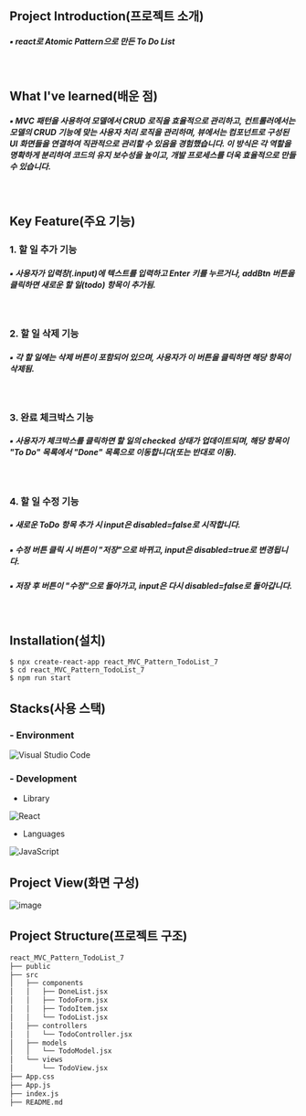 ## Project Introduction(프로젝트 소개)
##### ▪ react로 Atomic Pattern으로 만든 To Do List
<br/>

## What I've learned(배운 점)
##### ▪ MVC 패턴을 사용하여 모델에서 CRUD 로직을 효율적으로 관리하고, 컨트롤러에서는 모델의 CRUD 기능에 맞는 사용자 처리 로직을 관리하며, 뷰에서는 컴포넌트로 구성된 UI 화면들을 연결하여 직관적으로 관리할 수 있음을 경험했습니다. 이 방식은 각 역할을 명확하게 분리하여 코드의 유지 보수성을 높이고, 개발 프로세스를 더욱 효율적으로 만들 수 있습니다.
<br/>

## Key Feature(주요 기능)
### 1. 할 일 추가 기능
##### ▪ 사용자가 입력창(.input)에 텍스트를 입력하고 Enter 키를 누르거나, addBtn 버튼을 클릭하면 새로운 할 일(todo) 항목이 추가됨.
<br/>

### 2. 할 일 삭제 기능
##### ▪ 각 할 일에는 삭제 버튼이 포함되어 있으며, 사용자가 이 버튼을 클릭하면 해당 항목이 삭제됨.
<br/>

### 3. 완료 체크박스 기능
##### ▪ 사용자가 체크박스를 클릭하면 할 일의 checked 상태가 업데이트되며, 해당 항목이 "To Do" 목록에서 "Done" 목록으로 이동합니다(또는 반대로 이동).
<br/>

### 4. 할 일 수정 기능
##### ▪ 새로운 ToDo 항목 추가 시 input은 disabled=false로 시작합니다.
##### ▪ 수정 버튼 클릭 시 버튼이 "저장"으로 바뀌고, input은 disabled=true로 변경됩니다.
##### ▪ 저장 후 버튼이 "수정"으로 돌아가고, input은 다시 disabled=false로 돌아갑니다.
<br/>

## Installation(설치)
```
$ npx create-react-app react_MVC_Pattern_TodoList_7
$ cd react_MVC_Pattern_TodoList_7
$ npm run start
```

## Stacks(사용 스택)
### - Environment
![Visual Studio Code](https://img.shields.io/badge/Visual%20Studio%20Code-007ACC?style=for-the-badge&logo=Visual%20Studio%20Code&logoColor=white)
<br/>

### - Development
- Library

![React](https://img.shields.io/badge/React-20232A?style=for-the-badge&logo=react&logoColor=61DAFB)
<br/>
  
- Languages

![JavaScript](https://img.shields.io/badge/JavaScript-F7DF1E?style=for-the-badge&logo=Javascript&logoColor=white)
<br/>

## Project View(화면 구성)
![image](https://github.com/user-attachments/assets/9e029fc2-c461-4c7d-a5f9-83238a925576)


## Project Structure(프로젝트 구조)
```markdown
react_MVC_Pattern_TodoList_7
├── public
├── src
│   ├── components
│   │   ├── DoneList.jsx
│   │   ├── TodoForm.jsx
│   │   ├── TodoItem.jsx
│   │   └── TodoList.jsx
│   ├── controllers
│   │   └── TodoController.jsx
│   ├── models  
│   │   └── TodoModel.jsx
│   └── views
│       └── TodoView.jsx
├── App.css
├── App.js
├── index.js
├── README.md
```
